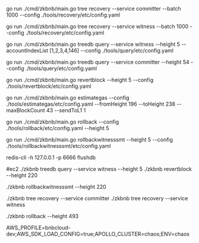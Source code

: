 go run ./cmd/zkbnb/main.go tree recovery  --service committer --batch 1000 --config ./tools/recovery/etc/config.yaml

go run ./cmd/zkbnb/main.go tree recovery  --service witness --batch 1000  --config ./tools/recovery/etc/config.yaml

go run ./cmd/zkbnb/main.go treedb query  --service witness --height 5 --accountIndexList [1,2,3,4,146] --config ./tools/query/etc/config.yaml

go run ./cmd/zkbnb/main.go treedb query  --service committer --height 54 --config ./tools/query/etc/config.yaml

go run ./cmd/zkbnb/main.go revertblock  --height 5 --config ./tools/revertblock/etc/config.yaml

go run ./cmd/zkbnb/main.go estimategas --config ./tools/estimategas/etc/config.yaml --fromHeight 196 --toHeight 238 --maxBlockCount 43  --sendToL1 1


go run ./cmd/zkbnb/main.go rollback --config ./tools/rollback/etc/config.yaml --height 5

go run ./cmd/zkbnb/main.go rollbackwitnesssmt --height 5 --config ./tools/rollbackwitnesssmt/etc/config.yaml

redis-cli -h 127.0.0.1 -p 6666 flushdb



#ec2
./zkbnb treedb query  --service witness --height 5
./zkbnb revertblock  --height 220

./zkbnb  rollbackwitnesssmt  --height 220

./zkbnb tree recovery  --service committer
./zkbnb tree recovery  --service witness


./zkbnb rollback --height 493

AWS_PROFILE=bnbcloud-dev;AWS_SDK_LOAD_CONFIG=true;APOLLO_CLUSTER=chaos;ENV=chaos